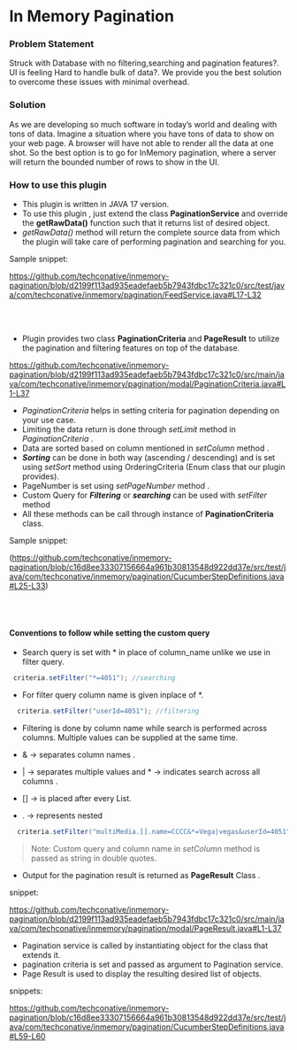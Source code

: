 # In Memory Pagination


### Problem Statement

Struck with Database with no filtering,searching and pagination features?.
UI is feeling Hard to handle bulk of data?.
We provide you the best solution to overcome these issues with minimal overhead.

### Solution

As we are developing so much software in today’s world and dealing with tons of data.
Imagine a situation where you have tons of data to show on your web page.
A browser will have not able to render all the data at one shot.
So the best option is to go for InMemory pagination, where a server will return the bounded number of rows to show in the UI.


### How to use this plugin

- This plugin is written in JAVA 17 version.
- To use this plugin , just extend the class **PaginationService** and override the **getRawData()**  function such that it returns list of desired object.
- *getRawData()* method will return the complete source data from which the plugin will take care of performing pagination and searching for you.

Sample snippet:

https://github.com/techconative/inmemory-pagination/blob/d2199f113ad935eadefaeb5b7943fdbc17c321c0/src/test/java/com/techconative/inmemory/pagination/FeedService.java#L17-L32

<br> <br>

- Plugin provides two class **PaginationCriteria** and **PageResult**  to utilize the  pagination and filtering features on top of the database.

https://github.com/techconative/inmemory-pagination/blob/d2199f113ad935eadefaeb5b7943fdbc17c321c0/src/main/java/com/techconative/inmemory/pagination/modal/PaginationCriteria.java#L1-L37

- *PaginationCriteria* helps in setting criteria for pagination depending on your use case.
- Limiting the data return  is done through *setLimit* method in *PaginationCriteria* .
- Data are sorted based on column mentioned in *setColumn* method .
- ***Sorting*** can be done in both way (ascending / descending) and is set using *setSort* method using OrderingCriteria (Enum class that our plugin provides).
- PageNumber  is set using *setPageNumber* method .
- Custom Query for ***Filtering*** or ***searching*** can be used with *setFilter* method
- All these methods can be call through instance of **PaginationCriteria** class.

Sample snippet:

(https://github.com/techconative/inmemory-pagination/blob/c16d8ee33307156664a961b30813548d922dd37e/src/test/java/com/techconative/inmemory/pagination/CucumberStepDefinitions.java#L25-L33)

<br> <br>

#### Conventions to follow while setting the custom query

- Search query is set with * in place of column_name unlike we use in filter query.

```java
 criteria.setFilter("*=4051"); //searching
```

- For  filter query column name is given inplace of *.

```java
  criteria.setFilter("userId=4051"); //filtering
```

- Filtering is done by column name while search is performed across columns. Multiple values can be supplied at the same time.

- & -> separates column names .
- | -> separates multiple values and * -> indicates search across all columns .
- [] -> is placed after every List.
- . -> represents nested

```java
  criteria.setFilter("multiMedia.[].name=CCCC&*=Vega|vegas&userId=4051");
```

> Note:  Custom query and column name in *setColumn* method is passed as string in double quotes.

- Output for the pagination result is returned as  **PageResult** Class .

snippet:

https://github.com/techconative/inmemory-pagination/blob/d2199f113ad935eadefaeb5b7943fdbc17c321c0/src/main/java/com/techconative/inmemory/pagination/modal/PageResult.java#L1-L37

- Pagination service is called by instantiating object for the class that extends it.
- pagination criteria is set and passed as argument to Pagination service.
- Page Result is used to display the resulting desired list of objects.

snippets:

https://github.com/techconative/inmemory-pagination/blob/c16d8ee33307156664a961b30813548d922dd37e/src/test/java/com/techconative/inmemory/pagination/CucumberStepDefinitions.java#L59-L60
